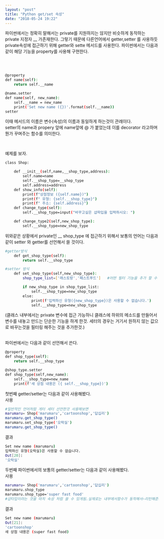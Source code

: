 ```yaml
---
layout: "post"
title: "Python get/set 속성"
date: "2018-05-24 19:22"
---
```


파이썬에서는 정확히 말해서는 private를 지원하지는 않지만 비슷하게 동작하는 private 지정자 __ 가존재한다.
그렇기 때문에 다른언어에서 getter,setter 를 사용하듯 private속성에 접근하기 위해 getter와 sette 메서드를 사용한다.
파이썬에서는 다음과 같이 해당 기능을 property를 사용해 구현한다.


<br>
<br>


```bash
@property
def name(self):
    return self.__name

@name.setter
def name(self, new_name):
    self.__name = new_name
    print('Set new name ({})'.format(self.__name))
setter
```
이때 메서드의 이름은 변수(속성)의 이름과 동일하게 하는것이 관례이다.  
setter의 name과 propery 앞에 name앞에 @ 가 붙었는데 이를 decorator 라고하며 뭔가 꾸며주는 함수를 의미한다.



<br>


예제를 보자.

```bash
class Shop:

    def __init__(self,name,__shop_type,address):
        self.name=name
        self.__shop_type=__shop_type
        self.address=address
    def show_info(self):
        print(f"상점정보 ({self.name})")
        print(f" 유형: {self.__shop_type}")
        print(f" 주소: {self.address}")
    def change_type(self):
        self.__shop_type=input("바꾸고싶은 샵파입을 입력하시오: ")

    def change_type2(self,new_shop_type):
        self.__shop_type=new_shop_type

```

위와같은 상황에서 private인 __ shop_type 에 접근하기 위해서
보통의 언어는 다음과 같이 setter 와 getter를 선언해서 쓸 것이다.


```bash
#getter방식
    def get_shop_type(self):
        return self.__shop_type

#setter 방식
    def set_shop_type(self,new_shop_type):
        shop_type_list=['래스토랑','패스트푸드']   #어떤 필터 기능을 추가 할 수 있다.

        if new_shop_type in shop_type_list:
            self.__shop_type=new_shop_type
        else:
            print(f'입력하신 유형({new_shop_type})은 사용할 수 없습니다.')
            self.__shop_type=new_shop_type
```

(클래스 내부에서는 private 변수에 접근 가능하니 클래스에 하위의 메소드를 만들어서 변수를 내놓고 만드는 단순한 기능을 하게 한것.
세터의 경우는 거기서 원하지 않는 값으로 바꾸는것을 필터링 해주는 것을 추가한것.)

<br>
파이썬에서는 다음과 같이 선언해서 쓴다.

```bash
@property
def shop_type(self):
    return self.__shop_type

@shop_type.setter
def shop_type(self,new_name):
    self.__shop_type=new_name
    print(f'새 상점 내용은 ({ self.__shop_type})')
```

첫번째 getter/setter는 다음과 같이 사용해봤다.  
사용
```bash
#일반적인 언어처럼 게터 세터 선언한것 사용해보면
marumaru= Shop('marumaru','cartoonshop','답십리')
marumaru.get_shop_type()
marumaru.set_shop_type('오락실')
marumaru.get_shop_type()


```
결과
```bash
Set new name (marumaru)
입력하신 유형(오락실)은 사용할 수 없습니다.
Out[20]:
'오락실'

```

두번째 파이썬에서의 보통의  getter/setter는 다음과 같이 사용해봤다.  
사용
```bash
marumaru= Shop('marumaru','cartoonshop','답십리')
marumaru.shop_type
marumaru.shop_type='super fast food'
#샵타입이라는 것을 마치 속성 처럼 쓸 수 있게됨.실제로는 내부에서함수가 동작해서~리턴해준것

```
결과
```bash
Set new name (marumaru)
Out[21]:
'cartoonshop'
새 상점 내용은 (super fast food)
```
